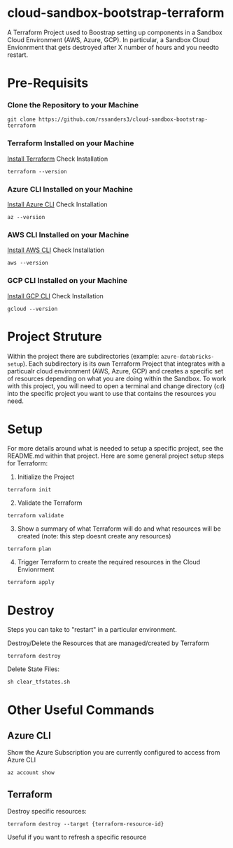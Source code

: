 # cloud-sandbox-bootstrap-terraform

A Terraform Project used to Boostrap setting up components in a Sandbox Cloud Environment (AWS, Azure, GCP). In particular, a Sandbox Cloud Envionrment that gets destroyed after X number of hours and you needto restart.

# Pre-Requisits

### Clone the Repository to your Machine
```
git clone https://github.com/rssanders3/cloud-sandbox-bootstrap-terraform
```

### Terraform Installed on your Machine 
[Install Terraform](https://developer.hashicorp.com/terraform/install)
Check Installation
```
terraform --version
```

### Azure CLI Installed on your Machine
[Install Azure CLI](https://learn.microsoft.com/en-us/cli/azure/install-azure-cli)
Check Installation
```
az --version
```

### AWS CLI Installed on your Machine
[Install AWS CLI](https://docs.aws.amazon.com/cli/latest/userguide/getting-started-install.html)
Check Installation
```
aws --version
```

### GCP CLI Installed on your Machine
[Install GCP CLI](https://cloud.google.com/sdk/docs/install)
Check Installation
```
gcloud --version
```

# Project Struture

Within the project there are subdirectories (example: `azure-databricks-setup`). Each subdirectory is its own Terraform Project that integrates with a particualr cloud environment (AWS, Azure, GCP) and creates a specific set of resources depending on what you are doing within the Sandbox. To work with this project, you will need to open a terminal and change directory (`cd`) into the specific project you want to use that contains the resources you need.

# Setup

For more details around what is needed to setup a specific project, see the README.md within that project. Here are some general project setup steps for Terraform:

1. Initialize the Project
```
terraform init
```

2. Validate the Terraform
```
terraform validate
```

3. Show a summary of what Terraform will do and what resources will be created (note: this step doesnt create any resources)
```
terraform plan
```

4. Trigger Terraform to create the required resources in the Cloud Envionrment
```
terraform apply
```

# Destroy

Steps you can take to "restart" in a particular environment. 

Destroy/Delete the Resources that are managed/created by Terraform
```
terraform destroy
```

Delete State Files:
```
sh clear_tfstates.sh
```

# Other Useful Commands

## Azure CLI

Show the Azure Subscription you are currently configured to access from Azure CLI
```
az account show
```

## Terraform

Destroy specific resources:
```
terraform destroy --target {terraform-resource-id}
```
Useful if you want to refresh a specific resource
